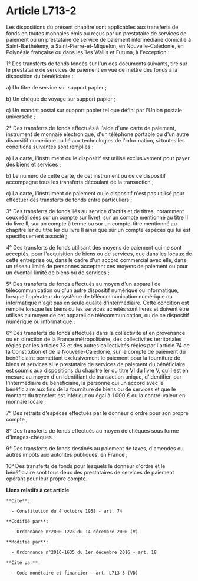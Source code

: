 # Article L713-2

Les dispositions du présent chapitre sont applicables aux transferts de  fonds en toutes monnaies émis ou reçus par un
prestataire de services de  paiement ou un prestataire de service de paiement intermédiaire  domicilié à Saint-Barthélemy, à
Saint-Pierre-et-Miquelon, en  Nouvelle-Calédonie, en Polynésie française ou dans les îles Wallis et  Futuna, à l'exception : 

1° Des transferts de  fonds fondés sur l'un des documents suivants, tiré sur le prestataire de  services de paiement en vue
de mettre des fonds à la disposition du  bénéficiaire : 

a) Un titre de service sur support papier ; 

b) Un chèque de voyage sur support papier ; 

c) Un mandat postal sur support papier tel que défini par l'Union postale universelle ; 

2° Des transferts de fonds effectués à l'aide d'une carte de paiement,  instrument de monnaie électronique, d'un téléphone
portable ou d'un  autre dispositif numérique ou lié aux technologies de l'information, si  toutes les conditions suivantes
sont remplies : 

a) La carte, l'instrument ou le dispositif est utilisé exclusivement pour payer des biens et services ; 

b) Le numéro de cette carte, de cet instrument ou de ce dispositif  accompagne tous les transferts découlant de la
transaction ; 

c) La carte, l'instrument de paiement ou le dispositif n'est pas  utilisé pour effectuer des transferts de fonds entre
particuliers ; 

3° Des transferts de fonds liés au service d'actifs et de titres,  notamment ceux réalisées sur un compte sur livret, sur un
compte  mentionné au titre II du livre II, sur un compte à terme ou sur un  compte-titre mentionné au chapitre Ier du titre
Ier du livre II ainsi  que sur un compte espèces qui lui est spécifiquement associé ; 

4° Des transferts de fonds utilisant des moyens de paiement qui ne sont  acceptés, pour l'acquisition de biens ou de
services, que dans les  locaux de cette entreprise ou, dans le cadre d'un accord commercial avec  elle, dans un réseau limité
de personnes acceptant ces moyens de  paiement ou pour un éventail limité de biens ou de services ; 

5° Des transferts de fonds effectués au moyen d'un appareil de  télécommunication ou d'un autre dispositif numérique ou
informatique,  lorsque l'opérateur du système de télécommunication numérique ou  informatique n'agit pas en seule qualité
d'intermédiaire. Cette  condition est remplie lorsque les biens ou les services achetés sont  livrés et doivent être utilisés
au moyen de cet appareil de  télécommunication, ou de ce dispositif numérique ou informatique ; 

6° Des transferts de fonds effectués dans la collectivité et en  provenance ou en direction de la France métropolitaine, des
collectivités territoriales régies par les articles 73 et des autres  collectivités régies par l'article 74 de la
Constitution et de la  Nouvelle-Calédonie, sur le compte de paiement du bénéficiaire permettant  exclusivement le paiement
pour la fourniture de biens et services si le  prestataire de services de paiement du bénéficiaire est soumis aux
dispositions du chapitre Ier du titre VI du livre V, qu'il est en mesure  au moyen d'un identifiant de transaction unique,
d'identifier, par  l'intermédiaire du bénéficiaire, la personne qui un accord avec le  bénéficiaire aux fins de la fourniture
de biens ou de services et que le  montant du transfert est inférieur ou égal à 1 000 € ou la  contre-valeur en monnaie
locale ; 

7° Des retraits d'espèces effectués par le donneur d'ordre pour son propre compte ; 

8° Des transferts de fonds effectués au moyen de chèques sous forme d'images-chèques ; 

9° Des transferts de fonds destinés au paiement de taxes, d'amendes ou autres impôts aux autorités publiques, en France ; 

10° Des transferts de fonds pour lesquels le donneur d'ordre et le  bénéficiaire sont tous deux des prestataires de services
de paiement  opérant pour leur propre compte.

**Liens relatifs à cet article**

	**Cite**:

	  - Constitution du 4 octobre 1958 - art. 74

	**Codifié par**:

	  - Ordonnance n°2000-1223 du 14 décembre 2000 (V)

	**Modifié par**:

	  - Ordonnance n°2016-1635 du 1er décembre 2016 - art. 18

	**Cité par**:

	  - Code monétaire et financier - art. L713-3 (VD)
